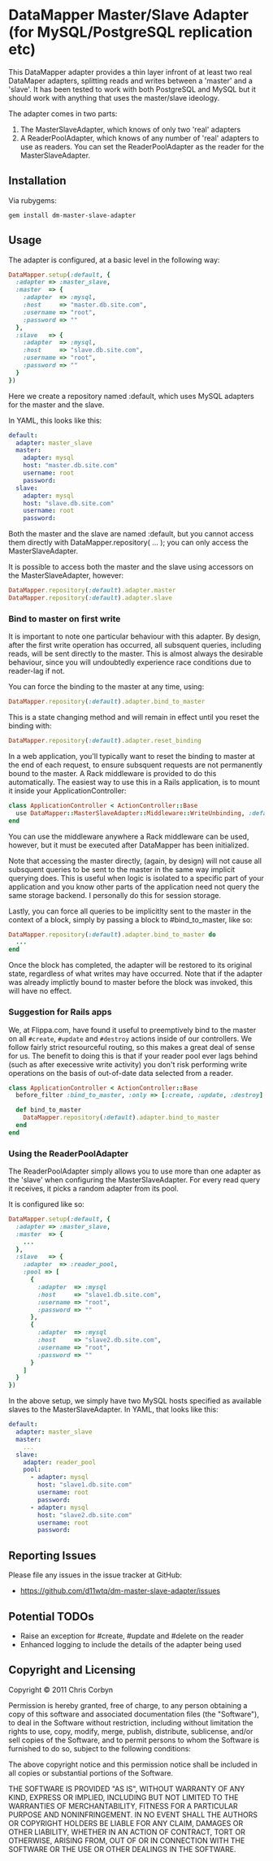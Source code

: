 # DataMapper Master/Slave Adapter (for MySQL/PostgreSQL replication etc)

This DataMapper adapter provides a thin layer infront of at least two
real DataMaper adapters, splitting reads and writes between a 'master'
and a 'slave'.  It has been tested to work with both PostgreSQL and MySQL
but it should work with anything that uses the master/slave ideology.

The adapter comes in two parts:

  1. The MasterSlaveAdapter, which knows of only two 'real' adapters
  2. A ReaderPoolAdapter, which knows of any number of 'real' adapters
     to use as readers.  You can set the ReaderPoolAdapter as the reader
     for the MasterSlaveAdapter.


## Installation

Via rubygems:

    gem install dm-master-slave-adapter


## Usage

The adapter is configured, at a basic level in the following way:

``` ruby
DataMapper.setup(:default, {
  :adapter => :master_slave,
  :master  => {
    :adapter  => :mysql,
    :host     => "master.db.site.com",
    :username => "root",
    :password => ""
  },
  :slave   => {
    :adapter  => :mysql,
    :host     => "slave.db.site.com",
    :username => "root",
    :password => ""
  }
})
```

Here we create a repository named :default, which uses MySQL adapters for the
master and the slave.

In YAML, this looks like this:

``` yaml
default:
  adapter: master_slave
  master:
    adapter: mysql
    host: "master.db.site.com"
    username: root
    password: 
  slave:
    adapter: mysql
    host: "slave.db.site.com"
    username: root
    password: 
```

Both the master and the slave are named :default, but you cannot access them directly
with DataMapper.repository( ... ); you can only access the MasterSlaveAdapter.

It is possible to access both the master and the slave using accessors on the
MasterSlaveAdapter, however:

``` ruby
DataMapper.repository(:default).adapter.master
DataMapper.repository(:default).adapter.slave
```

### Bind to master on first write

It is important to note one particular behaviour with this adapter.  By design, after
the first write operation has occurred, all subsquent queries, including reads, will
be sent directly to the master.  This is almost always the desirable behaviour, since
you will undoubtedly experience race conditions due to reader-lag if not.

You can force the binding to the master at any time, using:

``` ruby
DataMapper.repository(:default).adapter.bind_to_master
```

This is a state changing method and will remain in effect until you reset the binding
with:

``` ruby
DataMapper.repository(:default).adapter.reset_binding
```

In a web application, you'll typically want to reset the binding to master at the end
of each request, to ensure subsquent requests are not permanently bound to the master. A
Rack middleware is provided to do this automatically.  The easiest way to use this in a
Rails application, is to mount it inside your ApplicationController:

``` ruby
class ApplicationController < ActionController::Base
  use DataMapper::MasterSlaveAdapter::Middleware::WriteUnbinding, :default
end
```

You can use the middleware anywhere a Rack middleware can be used, however, but it must
be executed after DataMapper has been initialized.

Note that accessing the master directly, (again, by design) will not cause all subsquent
queries to be sent to the master in the same way implicit querying does.  This is useful
when logic is isolated to a specific part of your application and you know other parts of
the application need not query the same storage backend.  I personally do this for
session storage.

Lastly, you can force all queries to be implicitlty sent to the master in the context of
a block, simply by passing a block to #bind_to_master, like so:

``` ruby
DataMapper.repository(:default).adapter.bind_to_master do
  ...
end
```

Once the block has completed, the adapter will be restored to its original state,
regardless of what writes may have occurred.  Note that if the adapter was already
implictly bound to master before the block was invoked, this will have no effect.

### Suggestion for Rails apps

We, at Flippa.com, have found it useful to preemptively bind to the master on all
`#create`, `#update` and `#destroy` actions inside of our controllers. We follow fairly
strict resourceful routing, so this makes a great deal of sense for us. The benefit to
doing this is that if your reader pool ever lags behind (such as after execessive write
activity) you don't risk performing write operations on the basis of out-of-date data
selected from a reader.

``` ruby
class ApplicationController < ActionController::Base
  before_filter :bind_to_master, :only => [:create, :update, :destroy]

  def bind_to_master
    DataMapper.repository(:default).adapter.bind_to_master
  end
end
```

### Using the ReaderPoolAdapter

The ReaderPoolAdapter simply allows you to use more than one adapter as the 'slave' when
configuring the MasterSlaveAdapter.  For every read query it receives, it picks a random
adapter from its pool.

It is configured like so:

``` ruby
DataMapper.setup(:default, {
  :adapter => :master_slave,
  :master  => {
    ...
  },
  :slave   => {
    :adapter  => :reader_pool,
    :pool => [
      {
        :adapter  => :mysql
        :host     => "slave1.db.site.com",
        :username => "root",
        :password => ""
      },
      {
        :adapter  => :mysql
        :host     => "slave2.db.site.com",
        :username => "root",
        :password => ""
      }
    ]
  }
})
```

In the above setup, we simply have two MySQL hosts specified as available
slaves to the MasterSlaveAdapter.  In YAML, that looks like this:

``` yaml
default:
  adapter: master_slave
  master:
    ...
  slave:
    adapter: reader_pool
    pool:
      - adapter: mysql
        host: "slave1.db.site.com"
        username: root
        password: 
      - adapter: mysql
        host: "slave2.db.site.com"
        username: root
        password: 
```

## Reporting Issues

Please file any issues in the issue tracker at GitHub:

  - https://github.com/d11wtq/dm-master-slave-adapter/issues

## Potential TODOs

  - Raise an exception for #create, #update and #delete on the reader
  - Enhanced logging to include the details of the adapter being used

## Copyright and Licensing

Copyright © 2011 Chris Corbyn

Permission is hereby granted, free of charge, to any person obtaining
a copy of this software and associated documentation files (the
"Software"), to deal in the Software without restriction, including
without limitation the rights to use, copy, modify, merge, publish,
distribute, sublicense, and/or sell copies of the Software, and to
permit persons to whom the Software is furnished to do so, subject to
the following conditions:

The above copyright notice and this permission notice shall be
included in all copies or substantial portions of the Software.

THE SOFTWARE IS PROVIDED "AS IS", WITHOUT WARRANTY OF ANY KIND,
EXPRESS OR IMPLIED, INCLUDING BUT NOT LIMITED TO THE WARRANTIES OF
MERCHANTABILITY, FITNESS FOR A PARTICULAR PURPOSE AND
NONINFRINGEMENT. IN NO EVENT SHALL THE AUTHORS OR COPYRIGHT HOLDERS BE
LIABLE FOR ANY CLAIM, DAMAGES OR OTHER LIABILITY, WHETHER IN AN ACTION
OF CONTRACT, TORT OR OTHERWISE, ARISING FROM, OUT OF OR IN CONNECTION
WITH THE SOFTWARE OR THE USE OR OTHER DEALINGS IN THE SOFTWARE.

